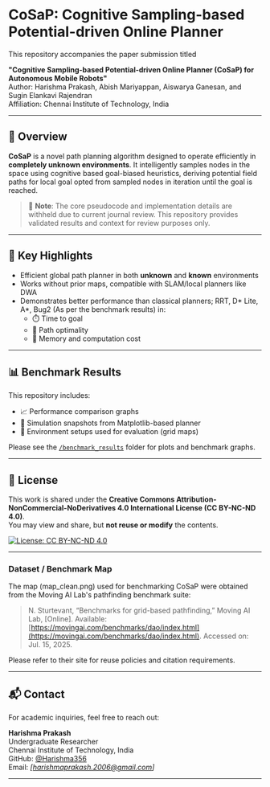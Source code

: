 # CoSaP: Cognitive Sampling-based Potential-driven Online Planner

This repository accompanies the paper submission titled

**"Cognitive Sampling-based Potential-driven Online Planner (CoSaP) for Autonomous Mobile Robots"**  
Author: Harishma Prakash, Abish Mariyappan, Aiswarya Ganesan, and Sugin Elankavi Rajendran  
Affiliation: Chennai Institute of Technology, India

---

## 🧭 Overview

**CoSaP** is a novel path planning algorithm designed to operate efficiently in **completely unknown environments**. It intelligently samples nodes in the space using cognitive based goal-biased heuristics, deriving potential field paths for local goal opted from sampled nodes in iteration until the goal is reached.

> 🚫 **Note**: The core pseudocode and implementation details are withheld due to current journal review. This repository provides validated results and context for review purposes only.

---

## 🎯 Key Highlights

- Efficient global path planner in both **unknown** and **known** environments
- Works without prior maps, compatible with SLAM/local planners like DWA
- Demonstrates better performance than classical planners; RRT, D* Lite, A*, Bug2 (As per the benchmark results) in:
  - ⏱️ Time to goal
  - 📏 Path optimality
  - 💾 Memory and computation cost

---

## 📊 Benchmark Results

This repository includes:

- 📈 Performance comparison graphs
- 🧪 Simulation snapshots from Matplotlib-based planner
- 🧮 Environment setups used for evaluation (grid maps)

Please see the [`/benchmark_results`](./benchmark_results) folder for plots and benchmark graphs.

---

## 🔐 License

This work is shared under the **Creative Commons Attribution-NonCommercial-NoDerivatives 4.0 International License (CC BY-NC-ND 4.0)**.  
You may view and share, but **not reuse or modify** the contents.

[![License: CC BY-NC-ND 4.0](https://licensebuttons.net/l/by-nc-nd/4.0/88x31.png)](https://creativecommons.org/licenses/by-nc-nd/4.0/)

---

### Dataset / Benchmark Map

The map (map_clean.png) used for benchmarking CoSaP were obtained from the Moving AI Lab's pathfinding benchmark suite:

> N. Sturtevant, “Benchmarks for grid-based pathfinding,” Moving AI Lab, [Online]. Available: [https://movingai.com/benchmarks/dao/index.html](https://movingai.com/benchmarks/dao/index.html). Accessed on: Jul. 15, 2025.

Please refer to their site for reuse policies and citation requirements.

---

## 📬 Contact

For academic inquiries, feel free to reach out:

**Harishma Prakash**  
Undergraduate Researcher  
Chennai Institute of Technology, India  
GitHub: [@Harishma356](https://github.com/Harishma356)  
Email: *[harishmaprakash.2006@gmail.com]*

---

